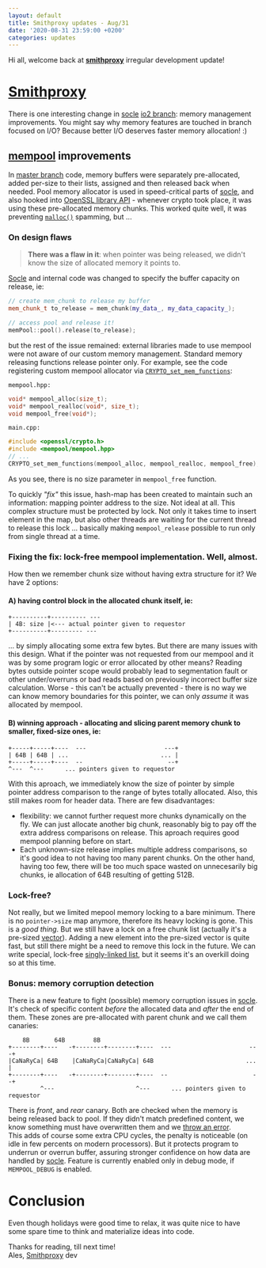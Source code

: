 ```yaml
---
layout: default
title: Smithproxy updates - Aug/31
date: '2020-08-31 23:59:00 +0200'
categories: updates
---
```


Hi all,
welcome back at [**smithproxy**](https://www.smithproxy.org "Your favorite project's homepage") irregular development update!

# [Smithproxy](https://www.smithproxy.org "Your favorite project's homepage")
There is one interesting change in [socle](https://github.com/astibal/socle/ "smithproxy foundation socket library")  [io2 branch](https://github.com/astibal/socle/tree/io2/ "currently in-development branch focused on IO improvements"): memory management improvements. You might say why memory features are touched in branch focused on I/O? Because better I/O deserves faster memory allocation! :)

## [mempool](https://github.com/astibal/socle/tree/master/common/mempool "home-brew memory management using pools of pre-allocated memory chunks") improvements
In [master branch](https://github.com/astibal/smithproxy/tree/master/) code, memory buffers were separately pre-allocated, added per-size to their lists, assigned and then released back when needed. 
Pool memory allocator is used in speed-critical parts of [socle](https://github.com/astibal/socle/ "smithproxy foundation socket library"), and also hooked into [OpenSSL library API](https://www.openssl.org/docs/man1.1.1/man3/) - whenever crypto took place, it was using these pre-allocated memory chunks.
This worked quite well, it was preventing [ `malloc()`]("https://man7.org/linux/man-pages/man3/malloc.3.html" "standard library memory allocation function") spamming, but ... 

### On design flaws

> **There was a flaw in it**: when pointer was being released, we didn't know the size of allocated memory it points to. 

[Socle](https://github.com/astibal/socle/ "smithproxy foundation socket library") and internal code was changed to specify the buffer capacity on release, ie:
```C++
// create mem_chunk to release my buffer
mem_chunk_t to_release = mem_chunk(my_data_, my_data_capacity_);

// access pool and release it!
memPool::pool().release(to_release);
```
but the rest of the issue remained:  external libraries made to use mempool were not aware of our custom memory management. 
Standard memory releasing functions release pointer only. For example, see the code registering custom mempool allocator via [`CRYPTO_set_mem_functions`](https://www.openssl.org/docs/man1.1.1/man3/CRYPTO_set_mem_functions.html):

`mempool.hpp:`
```C
void* mempool_alloc(size_t);  
void* mempool_realloc(void*, size_t);  
void mempool_free(void*);
```
`main.cpp:`   
```C
#include <openssl/crypto.h>
#include <mempool/mempool.hpp>
// ...
CRYPTO_set_mem_functions(mempool_alloc, mempool_realloc, mempool_free);
``` 
As you see, there is no size parameter in `mempool_free` function.

To quickly *"fix"* this issue, hash-map has been created to maintain such an information: mapping pointer address to the size. Not ideal at all.  This complex structure must be protected by lock. 
Not only it takes time to insert element in the map, but also other threads are waiting  for the current thread to release this lock ... basically making `mempool_release` possible to run only from single thread at a time.

### Fixing the fix: lock-free mempool implementation. Well, almost.

How then we remember chunk size without having extra structure for it? 
We have 2 options:

#### A) having **control block in the allocated chunk** itself, ie:
```
+----------+---------- ---
| 4B: size |<--- actual pointer given to requestor
+----------+--------- ---
```
... by simply allocating some extra few bytes. But there are many issues with this design.
What if the pointer was not requested from our mempool and it was by some program logic or error allocated by other means? Reading bytes outside pointer scope would probably lead to segmentation fault or other under/overruns or bad reads based on previously incorrect buffer size calculation.
Worse - this can't be actually prevented  - there is no way we can know memory boundaries for this pointer, we can only *assume* it was allocated by mempool. 

#### B) winning approach - allocating and **slicing parent memory chunk** to smaller, fixed-size ones, ie:
```
+-----+-----+----  ---                      ---+
| 64B | 64B | ...                          ... |
+-----+-----+----  --                        --+
^---  ^---      ... pointers given to requestor 
```
With this aproach, we immediately know the size of pointer by simple pointer address comparison to the range  of bytes totally allocated. Also, this still makes room for header data.
There are few disadvantages: 
* flexibility: we cannot further request more chunks dynamically on the fly. We can just allocate another big chunk, reasonably big to pay off the extra address comparisons on release. This aproach requires good mempool planning before on start.
* Each unknown-size release implies multiple address comparisons, so it's good idea to not having too many  parent chunks. On the other hand, having too few, there will be too much space wasted on unnecesarily big chunks, ie allocation of 64B resulting of getting 512B. 


### Lock-free?
Not really, but we limited mepool memory locking to  a bare minimum. There is no `pointer->size` map anymore, therefore its heavy locking is gone. This is a *good thing*. 
But we still have a lock on a free chunk list (actually it's a pre-sized [vector](https://en.cppreference.com/w/cpp/container/vector "fast standard library container")). Adding a new element into the pre-sized vector is quite fast, but still there might be a need to remove this lock in the future. We can write special, lock-free [singly-linked list](https://en.wikipedia.org/wiki/Linked_list#Singly_linked_list), but it seems it's an overkill doing so at this time.   

### Bonus: memory corruption detection
There is a new feature to fight (possible) memory corruption issues in [socle](https://github.com/astibal/socle/ "smithproxy foundation socket library"). It's check of specific content *before* the allocated data and *after* the end of them. These zones are pre-allocated with parent chunk and we call them canaries:

```
    8B       64B        8B  
+--------+----   -+--------+--------+----  ---                      ---+
|CaNaRyCa| 64B    |CaNaRyCa|CaNaRyCa| 64B                          ... |
+--------+----   -+--------+--------+----  --                        --+
         ^---                       ^---      ... pointers given to requestor 
```
There is *front*, and *rear* canary. Both are checked when the memory is being released back to pool. If they didn't match predefined content, we know something must have overwritten them and we [throw an error](https://en.wikipedia.org/w/index.php?title=Throw_command&redirect=no "... making the program to handle some exceptional condition").  
This adds of course some extra CPU cycles, the penalty is noticeable (on idle in few percents on modern processors).   But it protects program to underrun or overrun buffer, assuring stronger confidence on how data are handled by [socle](https://github.com/astibal/socle/ "smithproxy foundation socket library"). 
Feature is currently enabled only in debug mode, if `MEMPOOL_DEBUG` is enabled.

# Conclusion
Even though holidays were good time to relax, it was quite nice to have some spare time to think and materialize ideas into code. 

Thanks for reading, till next time!  
  Ales, [Smithproxy](https://www.smithproxy.org "Your favorite project's homepage") dev
